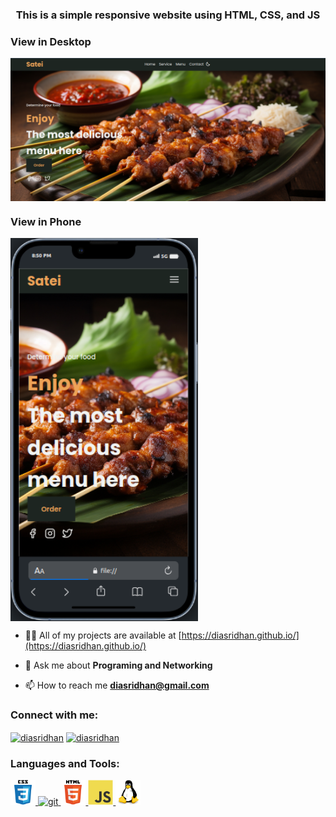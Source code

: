 <h3 align="center">This is a simple responsive website using HTML, CSS, and JS</h3>

<h3>View in Desktop</h3>
<img align="center" width="1000" src="https://raw.githubusercontent.com/diasridhan/satei/main/satei.png" /> 

<h3>View in Phone</h3>
<img align="center" width="300" src="https://raw.githubusercontent.com/diasridhan/satei/main/satei-phone.png" /> 

- 👨‍💻 All of my projects are available at [https://diasridhan.github.io/](https://diasridhan.github.io/)

- 💬 Ask me about **Programing and Networking**

- 📫 How to reach me **diasridhan@gmail.com**

<h3 align="left">Connect with me:</h3>
<p align="left">
<a href="https://linkedin.com/in/diasridhan" target="blank"><img align="center" src="https://raw.githubusercontent.com/rahuldkjain/github-profile-readme-generator/master/src/images/icons/Social/linked-in-alt.svg" alt="diasridhan" height="30" width="40" /></a>
<a href="https://instagram.com/diasridhan" target="blank"><img align="center" src="https://raw.githubusercontent.com/rahuldkjain/github-profile-readme-generator/master/src/images/icons/Social/instagram.svg" alt="diasridhan" height="30" width="40" /></a>
</p>

<h3 align="left">Languages and Tools:</h3>
<p align="left"> <a href="https://www.w3schools.com/css/" target="_blank" rel="noreferrer"> <img src="https://raw.githubusercontent.com/devicons/devicon/master/icons/css3/css3-original-wordmark.svg" alt="css3" width="40" height="40"/> </a> <a href="https://git-scm.com/" target="_blank" rel="noreferrer"> <img src="https://www.vectorlogo.zone/logos/git-scm/git-scm-icon.svg" alt="git" width="40" height="40"/> </a> <a href="https://www.w3.org/html/" target="_blank" rel="noreferrer"> <img src="https://raw.githubusercontent.com/devicons/devicon/master/icons/html5/html5-original-wordmark.svg" alt="html5" width="40" height="40"/> </a> <a href="https://developer.mozilla.org/en-US/docs/Web/JavaScript" target="_blank" rel="noreferrer"> <img src="https://raw.githubusercontent.com/devicons/devicon/master/icons/javascript/javascript-original.svg" alt="javascript" width="40" height="40"/> </a> <a href="https://www.linux.org/" target="_blank" rel="noreferrer"> <img src="https://raw.githubusercontent.com/devicons/devicon/master/icons/linux/linux-original.svg" alt="linux" width="40" height="40"/> </a> </p>
